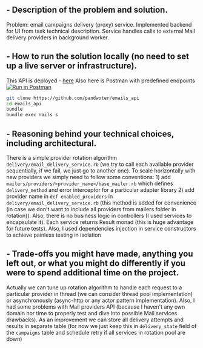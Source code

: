 ## - Description of the problem and solution.
Problem: email campaigns delivery (proxy) service. Implemented backend for UI from task technical description. Service handles calls to external Mail delivery providers in background worker.

## - How to run the solution locally (no need to set up a live server or infrastructure).
This API is deployed - [here](https://gg-email-api.herokuapp.com/)
Also here is Postman with predefined endpoints [![Run in Postman](https://run.pstmn.io/button.svg)](https://app.getpostman.com/run-collection/fe4b606aa34b9d8aff31)
```bash
git clone https://github.com/pandwoter/emails_api
cd emails_api
bundle 
bundle exec rails s
```

## - Reasoning behind your technical choices, including architectural.
There is a simple provider rotation algorithm ```delivery/email_delivery_service.rb``` (we try to call each available provider sequentially, if we fail, we just go to another one). To scale horizontally with new providers we simply need to follow some conventions: 1) add ```mailers/providers/<provider_name>/base_mailer.rb``` which defines ```delivery_method``` and error interceptor for a particular adapter library 2) add provider name in ```def enabled_providers``` in ```delivery/email_delivery_service.rb``` (this method is added for convenience (in case we don't want to include all providers from mailers folder in rotation)). Also, there is no business logic in controllers (I used services to encapsulate it). Each service returns Result monad (this is huge advantage for future tests). Also, I used dependencies injection in service constructors to achieve painless testing in isolation

## - Trade-offs you might have made, anything you left out, or what you might do differently if you were to spend additional time on the project.
Actually we can tune up rotation algorithm to handle each request to a particular provider in thread (we can consider thread pool implementation) or asynchronously (async-http or any actor pattern implementation). Also, I had some problems with Mail providers API (because I haven't any own domain nor time to properly test and dive into possible Mail services drawbacks). As an improvement we can store all delivery attempts and results in separate table (for now we just keep this in ```delivery_state``` field of the ```campaigns``` table and schedule retry if all services in rotation pool are down)
